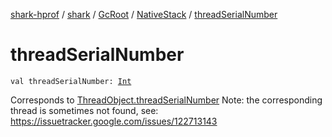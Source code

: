 [shark-hprof](../../../index.md) / [shark](../../index.md) / [GcRoot](../index.md) / [NativeStack](index.md) / [threadSerialNumber](./thread-serial-number.md)

# threadSerialNumber

`val threadSerialNumber: `[`Int`](https://kotlinlang.org/api/latest/jvm/stdlib/kotlin/-int/index.html)

Corresponds to [ThreadObject.threadSerialNumber](../-thread-object/thread-serial-number.md)
Note: the corresponding thread is sometimes not found, see:
https://issuetracker.google.com/issues/122713143

